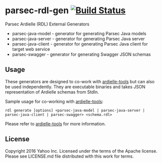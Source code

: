 # parsec-rdl-gen [![Build Status](https://travis-ci.org/yahoo/parsec-rdl-gen.svg?branch=master)](https://travis-ci.org/yahoo/parsec-rdl-gen)

Parsec Ardielle (RDL) External Generators

* parsec-java-model - generator for generating Parsec Java models
* parsec-java-server - generator for generating Parsec Java server
* parsec-java-client - generator for generating Parsec Java client for target web service
* parsec-swagger - generator for generating Swagger JSON schemas

## Usage

These generators are designed to co-work with [ardielle-tools](https://github.com/ardielle/ardielle-tools) but can also be used independently.  They are executable binaries and takes JSON representation of Ardielle schemas from StdIn.  

Sample usage for co-working with [ardielle-tools](https://github.com/ardielle/ardielle-tools):

    rdl generate [options] <parsec-java-model | parsec-java-server | parsec-java-client | parsec-swagger> <schema.rdl>

Please refer to [ardielle-tools](https://github.com/ardielle/ardielle-tools) for more information.

## License

Copyright 2016 Yahoo Inc.
Licensed under the terms of the Apache license. Please see LICENSE.md file distributed with this work for terms.
